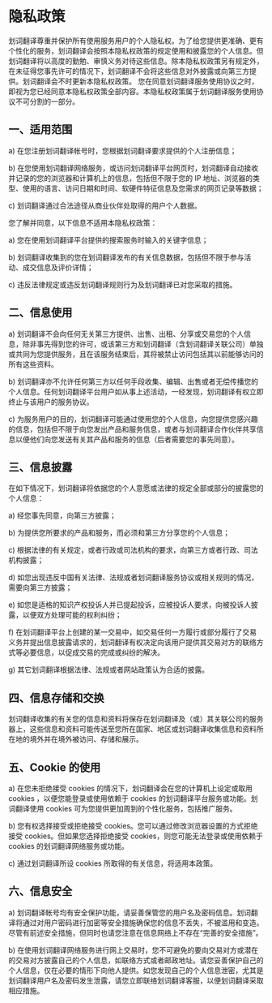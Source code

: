 # 隐私政策

划词翻译尊重并保护所有使用服务用户的个人隐私权。为了给您提供更准确、更有个性化的服务，划词翻译会按照本隐私权政策的规定使用和披露您的个人信息。但划词翻译将以高度的勤勉、审慎义务对待这些信息。除本隐私权政策另有规定外，在未征得您事先许可的情况下，划词翻译不会将这些信息对外披露或向第三方提供。划词翻译会不时更新本隐私权政策。 您在同意划词翻译服务使用协议之时，即视为您已经同意本隐私权政策全部内容。本隐私权政策属于划词翻译服务使用协议不可分割的一部分。

## 一、适用范围

a) 在您注册划词翻译帐号时，您根据划词翻译要求提供的个人注册信息；

b) 在您使用划词翻译网络服务，或访问划词翻译平台网页时，划词翻译自动接收并记录的您的浏览器和计算机上的信息，包括但不限于您的 IP 地址、浏览器的类型、使用的语言、访问日期和时间、软硬件特征信息及您需求的网页记录等数据；

c) 划词翻译通过合法途径从商业伙伴处取得的用户个人数据。

您了解并同意，以下信息不适用本隐私权政策：

a) 您在使用划词翻译平台提供的搜索服务时输入的关键字信息；

b) 划词翻译收集到的您在划词翻译发布的有关信息数据，包括但不限于参与活动、成交信息及评价详情；

c) 违反法律规定或违反划词翻译规则行为及划词翻译已对您采取的措施。

## 二、信息使用

a) 划词翻译不会向任何无关第三方提供、出售、出租、分享或交易您的个人信息，除非事先得到您的许可，或该第三方和划词翻译（含划词翻译关联公司）单独或共同为您提供服务，且在该服务结束后，其将被禁止访问包括其以前能够访问的所有这些资料。

b) 划词翻译亦不允许任何第三方以任何手段收集、编辑、出售或者无偿传播您的个人信息。任何划词翻译平台用户如从事上述活动，一经发现，划词翻译有权立即终止与该用户的服务协议。

c) 为服务用户的目的，划词翻译可能通过使用您的个人信息，向您提供您感兴趣的信息，包括但不限于向您发出产品和服务信息，或者与划词翻译合作伙伴共享信息以便他们向您发送有关其产品和服务的信息（后者需要您的事先同意）。

## 三、信息披露

在如下情况下，划词翻译将依据您的个人意愿或法律的规定全部或部分的披露您的个人信息：

a) 经您事先同意，向第三方披露；

b) 为提供您所要求的产品和服务，而必须和第三方分享您的个人信息；

c) 根据法律的有关规定，或者行政或司法机构的要求，向第三方或者行政、司法机构披露；

d) 如您出现违反中国有关法律、法规或者划词翻译服务协议或相关规则的情况，需要向第三方披露；

e) 如您是适格的知识产权投诉人并已提起投诉，应被投诉人要求，向被投诉人披露，以便双方处理可能的权利纠纷；

f) 在划词翻译平台上创建的某一交易中，如交易任何一方履行或部分履行了交易义务并提出信息披露请求的，划词翻译有权决定向该用户提供其交易对方的联络方式等必要信息，以促成交易的完成或纠纷的解决。

g) 其它划词翻译根据法律、法规或者网站政策认为合适的披露。

## 四、信息存储和交换

划词翻译收集的有关您的信息和资料将保存在划词翻译及（或）其关联公司的服务器上，这些信息和资料可能传送至您所在国家、地区或划词翻译收集信息和资料所在地的境外并在境外被访问、存储和展示。

## 五、Cookie 的使用

a) 在您未拒绝接受 cookies 的情况下，划词翻译会在您的计算机上设定或取用 cookies ，以便您能登录或使用依赖于 cookies 的划词翻译平台服务或功能。划词翻译使用 cookies 可为您提供更加周到的个性化服务，包括推广服务。

b) 您有权选择接受或拒绝接受 cookies。您可以通过修改浏览器设置的方式拒绝接受 cookies。但如果您选择拒绝接受 cookies，则您可能无法登录或使用依赖于 cookies 的划词翻译网络服务或功能。

c) 通过划词翻译所设 cookies 所取得的有关信息，将适用本政策。

## 六、信息安全

a) 划词翻译帐号均有安全保护功能，请妥善保管您的用户名及密码信息。划词翻译将通过对用户密码进行加密等安全措施确保您的信息不丢失，不被滥用和变造。尽管有前述安全措施，但同时也请您注意在信息网络上不存在“完善的安全措施”。

b) 在使用划词翻译网络服务进行网上交易时，您不可避免的要向交易对方或潜在的交易对方披露自己的个人信息，如联络方式或者邮政地址。请您妥善保护自己的个人信息，仅在必要的情形下向他人提供。如您发现自己的个人信息泄密，尤其是划词翻译用户名及密码发生泄露，请您立即联络划词翻译客服，以便划词翻译采取相应措施。
